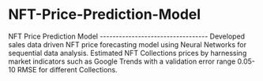 # NFT-Price-Prediction-Model
NFT Price Prediction Model ---------------------------------- Developed sales data driven NFT price forecasting model using Neural Networks for sequential data analysis.  Estimated NFT Collections prices by harnessing market indicators such as Google Trends with a validation error range 0.05-10 RMSE for different Collections.
